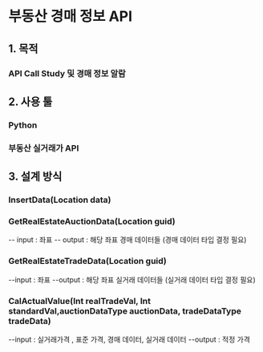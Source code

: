 # 부동산 경매 정보 API

## 1. 목적
### API Call Study 및 경매 정보 알람

## 2. 사용 툴

### Python
### 부동산 실거래가 API

## 3. 설계 방식


### InsertData(Location data)

### GetRealEstateAuctionData(Location guid)
-- input : 좌표
-- output : 해당 좌표 경매 데이터들
(경매 데이터 타입 결정 필요)

### GetRealEstateTradeData(Location guid) 
--input : 좌표
--output : 해당 좌표 실거래 데이터들
(실거래 데이터 타입 결정 필요)

### CalActualValue(Int realTradeVal, Int standardVal,auctionDataType auctionData, tradeDataType tradeData)
--input : 실거래가격 , 표준 가격, 경매 데이터, 실거래 데이터
--output : 적정 가격
